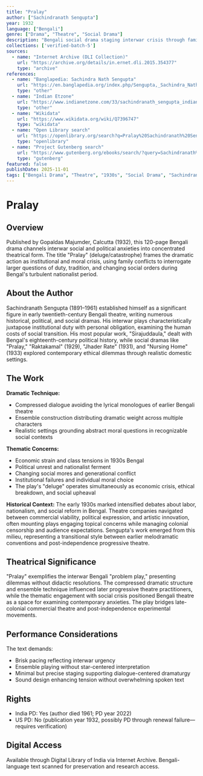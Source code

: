```yaml
---
title: "Pralay"
author: ["Sachindranath Sengupta"]
year: 1932
language: ["Bengali"]
genre: ["Drama", "Theatre", "Social Drama"]
description: "Bengali social drama staging interwar crisis through family dilemmas exposing institutional failures and moral ambiguities, employing compressed dialogue and ensemble technique characteristic of Bengal's progressive theatre movement during the nationalist period."
collections: ['verified-batch-5']
sources:
  - name: "Internet Archive (DLI Collection)"
    url: "https://archive.org/details/in.ernet.dli.2015.354377"
    type: "archive"
references:
  - name: "Banglapedia: Sachindra Nath Sengupta"
    url: "https://en.banglapedia.org/index.php/Sengupta,_Sachindra_Nath"
    type: "other"
  - name: "Indian Etzone"
    url: "https://www.indianetzone.com/33/sachindranath_sengupta_indian_theatre_personality.htm"
    type: "other"
  - name: "Wikidata"
    url: "https://www.wikidata.org/wiki/Q7396747"
    type: "wikidata"
  - name: "Open Library search"
    url: "https://openlibrary.org/search?q=Pralay%20Sachindranath%20Sengupta"
    type: "openlibrary"
  - name: "Project Gutenberg search"
    url: "https://www.gutenberg.org/ebooks/search/?query=Sachindranath%20Sengupta"
    type: "gutenberg"
featured: false
publishDate: 2025-11-01
tags: ["Bengali Drama", "Theatre", "1930s", "Social Drama", "Sachindranath Sengupta", "Bengali Literature", "Interwar Period"]
---
```


# Pralay

## Overview

Published by Gopaldas Majumder, Calcutta (1932), this 120-page Bengali drama channels interwar social and political anxieties into concentrated theatrical form. The title "Pralay" (deluge/catastrophe) frames the dramatic action as institutional and moral crisis, using family conflicts to interrogate larger questions of duty, tradition, and changing social orders during Bengal's turbulent nationalist period.

## About the Author

Sachindranath Sengupta (1891–1961) established himself as a significant figure in early twentieth-century Bengali theatre, writing numerous historical, political, and social dramas. His interwar plays characteristically juxtapose institutional duty with personal obligation, examining the human costs of social transition. His most popular work, "Sirajuddaula," dealt with Bengal's eighteenth-century political history, while social dramas like "Pralay," "Raktakamal" (1929), "Jhader Rate" (1931), and "Nursing Home" (1933) explored contemporary ethical dilemmas through realistic domestic settings.

## The Work

**Dramatic Technique:**
- Compressed dialogue avoiding the lyrical monologues of earlier Bengali theatre
- Ensemble construction distributing dramatic weight across multiple characters
- Realistic settings grounding abstract moral questions in recognizable social contexts

**Thematic Concerns:**
- Economic strain and class tensions in 1930s Bengal
- Political unrest and nationalist ferment
- Changing social mores and generational conflict
- Institutional failures and individual moral choice
- The play's "deluge" operates simultaneously as economic crisis, ethical breakdown, and social upheaval

**Historical Context:**
The early 1930s marked intensified debates about labor, nationalism, and social reform in Bengal. Theatre companies navigated between commercial viability, political expression, and artistic innovation, often mounting plays engaging topical concerns while managing colonial censorship and audience expectations. Sengupta's work emerged from this milieu, representing a transitional style between earlier melodramatic conventions and post-independence progressive theatre.

## Theatrical Significance

"Pralay" exemplifies the interwar Bengali "problem play," presenting dilemmas without didactic resolutions. The compressed dramatic structure and ensemble technique influenced later progressive theatre practitioners, while the thematic engagement with social crisis positioned Bengali theatre as a space for examining contemporary anxieties. The play bridges late-colonial commercial theatre and post-independence experimental movements.

## Performance Considerations

The text demands:
- Brisk pacing reflecting interwar urgency
- Ensemble playing without star-centered interpretation
- Minimal but precise staging supporting dialogue-centered dramaturgy
- Sound design enhancing tension without overwhelming spoken text

## Rights

- India PD: Yes (author died 1961; PD year 2022)
- US PD: No (publication year 1932, possibly PD through renewal failure—requires verification)

## Digital Access

Available through Digital Library of India via Internet Archive. Bengali-language text scanned for preservation and research access.

